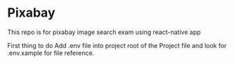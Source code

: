 # Pixabay
This repo is for pixabay image search exam using react-native app 

First thing to do Add .env file into project root of the Project file and look for .env.xample for file reference.
